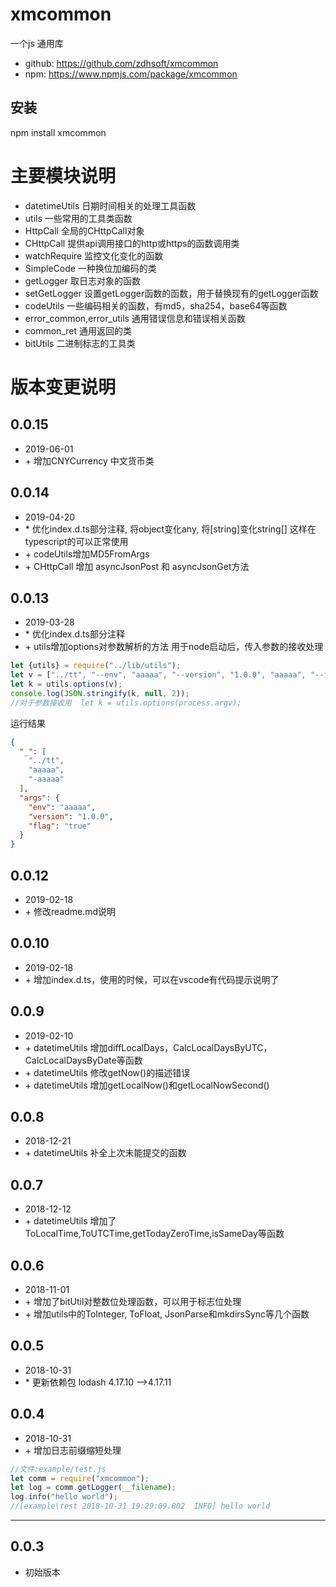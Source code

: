 # xmcommon
一个js 通用库

- github: https://github.com/zdhsoft/xmcommon
- npm: https://www.npmjs.com/package/xmcommon

## 安装
npm install xmcommon

# 主要模块说明
- datetimeUtils 日期时间相关的处理工具函数
- utils 一些常用的工具类函数
- HttpCall 全局的CHttpCall对象
- CHttpCall 提供api调用接口的http或https的函数调用类
- watchRequire 监控文化变化的函数
- SimpleCode 一种换位加编码的类
- getLogger 取日志对象的函数
- setGetLogger 设置getLogger函数的函数，用于替换现有的getLogger函数
- codeUtils 一些编码相关的函数，有md5，sha254，base64等函数
- error_common,error_utils 通用错误信息和错误相关函数
- common_ret 通用返回的类
- bitUtils 二进制标志的工具类

# 版本变更说明

## 0.0.15
- 2019-06-01
- \+ 增加CNYCurrency 中文货币类

## 0.0.14
- 2019-04-20
- \* 优化index.d.ts部分注释, 将object变化any, 将[string]变化string[] 这样在typescript的可以正常使用
- \+ codeUtils增加MD5FromArgs
- \+ CHttpCall 增加 asyncJsonPost 和 asyncJsonGet方法

## 0.0.13
- 2019-03-28
- \* 优化index.d.ts部分注释
- \+ utils增加options对参数解析的方法  用于node启动后，传入参数的接收处理
```js
let {utils} = require("../lib/utils");
let v = ["../tt", "--env", "aaaaa", "--version", "1.0.0", "aaaaa", "--flag", "true", "-aaaaa"];
let k = utils.options(v);
console.log(JSON.stringify(k, null, 2));
//对于参数接收用  let k = utils.options(process.argv);
```
运行结果
```json
{
  "_": [
    "../tt",
    "aaaaa",
    "-aaaaa"
  ],
  "args": {
    "env": "aaaaa",
    "version": "1.0.0",
    "flag": "true"
  }
}
```

## 0.0.12
- 2019-02-18
- \+ 修改readme.md说明

## 0.0.10


- 2019-02-18
- \+ 增加index.d.ts，使用的时候，可以在vscode有代码提示说明了

## 0.0.9
- 2019-02-10
- \+ datetimeUtils 增加diffLocalDays，CalcLocalDaysByUTC，CalcLocalDaysByDate等函数
- \+ datetimeUtils 修改getNow()的描述错误
- \+ datetimeUtils 增加getLocalNow()和getLocalNowSecond()

## 0.0.8
- 2018-12-21
- \+ datetimeUtils 补全上次未能提交的函数

## 0.0.7
- 2018-12-12
- \+ datetimeUtils 增加了ToLocalTime,ToUTCTime,getTodayZeroTime,isSameDay等函数

## 0.0.6
- 2018-11-01
- \+ 增加了bitUtil对整数位处理函数，可以用于标志位处理
- \+ 增加utils中的ToInteger, ToFloat, JsonParse和mkdirsSync等几个函数
## 0.0.5
- 2018-10-31
- \* 更新依赖包 lodash 4.17.10 -->4.17.11

## 0.0.4
- 2018-10-31
- \+ 增加日志前缀缩短处理
```js
//文件:example/test.js
let comm = require("xmcommon");
let log = comm.getLogger(__filename);
log.info("hello world");
//[example\test 2018-10-31 19:29:09.802  INFO] hello world
```
---
## 0.0.3
- 初始版本
